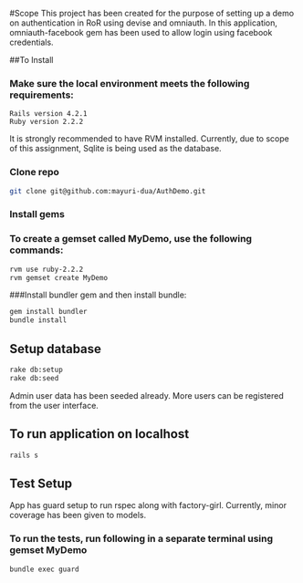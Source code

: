 #Scope
This project has been created for the purpose of setting up a demo on authentication in RoR using devise and omniauth.
In this application, omniauth-facebook gem has been used to allow login using facebook credentials. 

##To Install

### Make sure the local environment meets the following requirements:

```text
Rails version 4.2.1
Ruby version 2.2.2
```
It is strongly recommended to have RVM installed. Currently, due to scope of this assignment, Sqlite is being used as the database.

### Clone repo

```bash
git clone git@github.com:mayuri-dua/AuthDemo.git
```

### Install gems

### To create a gemset called MyDemo, use the following commands: 

```bash
rvm use ruby-2.2.2
rvm gemset create MyDemo
```
###Install bundler gem and then install bundle:

```bash
gem install bundler
bundle install
```
## Setup database

```bash
rake db:setup
rake db:seed
```

Admin user data has been seeded already. More users can be registered from the user interface.

## To run application on localhost

```bash
rails s
```

## Test Setup

App has guard setup to run rspec along with factory-girl. Currently, minor coverage has been given to models. 

### To run the tests, run following in a separate terminal using gemset MyDemo

```bash
bundle exec guard
```





